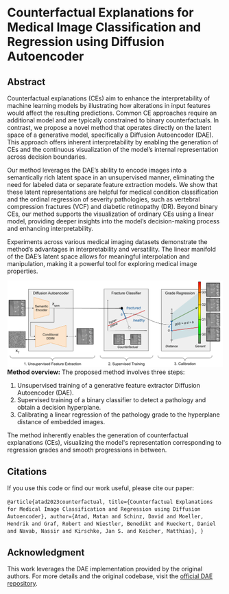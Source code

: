# Counterfactual Explanations for Medical Image Classification and Regression using Diffusion Autoencoder

## Abstract
Counterfactual explanations (CEs) aim to enhance the interpretability of machine learning models by illustrating how alterations in input features would affect the resulting predictions. Common CE approaches require an additional model and are typically constrained to binary counterfactuals. In contrast, we propose a novel method that operates directly on the latent space of a generative model, specifically a Diffusion Autoencoder (DAE). This approach offers inherent interpretability by enabling the generation of CEs and the continuous visualization of the model’s internal representation across decision boundaries.

Our method leverages the DAE’s ability to encode images into a semantically rich latent space in an unsupervised manner, eliminating the need for labeled data or separate feature extraction models. We show that these latent representations are helpful for medical condition classification and the ordinal regression of severity pathologies, such as vertebral compression fractures (VCF) and diabetic retinopathy (DR). Beyond binary CEs, our method supports the visualization of ordinary CEs using a linear model, providing deeper insights into the model’s decision-making process and enhancing interpretability.

Experiments across various medical imaging datasets demonstrate the method’s advantages in interpretability and versatility. The linear manifold of the DAE’s latent space allows for meaningful interpolation and manipulation, making it a powerful tool for exploring medical image properties. 

![Graphical Abstract](figures/Graphical_Abstract.png)
**Method overview:** The proposed method involves three steps: 
1. Unsupervised training of a generative feature extractor Diffusion Autoencoder (DAE).
2. Supervised training of a binary classifier to detect a pathology and obtain a decision hyperplane.
3. Calibrating a linear regression of the pathology grade to the hyperplane distance of embedded images. 

The method inherently enables the generation of counterfactual explanations (CEs), visualizing the model's representation corresponding to regression grades and smooth progressions in between.

## Citations
If you use this code or find our work useful, please cite our paper:

``
@article{atad2023counterfactual,
title={Counterfactual Explanations for Medical Image Classification and Regression using Diffusion Autoencoder},
author={Atad, Matan and Schinz, David and Moeller, Hendrik and Graf, Robert and Wiestler, Benedikt and Rueckert, Daniel and Navab, Nassir and Kirschke, Jan S. and Keicher, Matthias},
}
``

## Acknowledgment
This work leverages the DAE implementation provided by the original authors. For more details and the original codebase, visit the [official DAE repository](https://github.com/preechakul/DAE).
